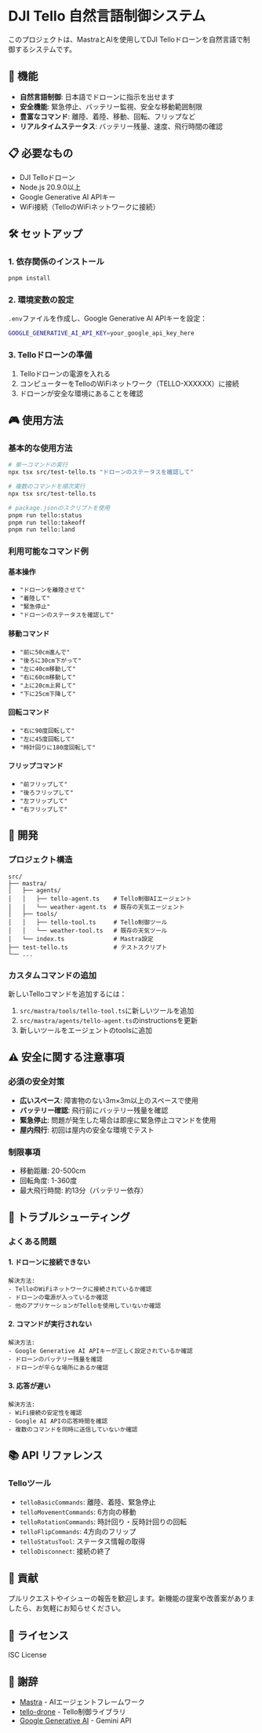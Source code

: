 # DJI Tello 自然言語制御システム

このプロジェクトは、MastraとAIを使用してDJI Telloドローンを自然言語で制御するシステムです。

## 🚁 機能

- **自然言語制御**: 日本語でドローンに指示を出せます
- **安全機能**: 緊急停止、バッテリー監視、安全な移動範囲制限
- **豊富なコマンド**: 離陸、着陸、移動、回転、フリップなど
- **リアルタイムステータス**: バッテリー残量、速度、飛行時間の確認

## 📋 必要なもの

- DJI Telloドローン
- Node.js 20.9.0以上
- Google Generative AI APIキー
- WiFi接続（TelloのWiFiネットワークに接続）

## 🛠️ セットアップ

### 1. 依存関係のインストール

```bash
pnpm install
```

### 2. 環境変数の設定

`.env`ファイルを作成し、Google Generative AI APIキーを設定：

```bash
GOOGLE_GENERATIVE_AI_API_KEY=your_google_api_key_here
```

### 3. Telloドローンの準備

1. Telloドローンの電源を入れる
2. コンピューターをTelloのWiFiネットワーク（TELLO-XXXXXX）に接続
3. ドローンが安全な環境にあることを確認

## 🎮 使用方法

### 基本的な使用方法

```bash
# 単一コマンドの実行
npx tsx src/test-tello.ts "ドローンのステータスを確認して"

# 複数のコマンドを順次実行
npx tsx src/test-tello.ts

# package.jsonのスクリプトを使用
pnpm run tello:status
pnpm run tello:takeoff
pnpm run tello:land
```

### 利用可能なコマンド例

#### 基本操作
- `"ドローンを離陸させて"`
- `"着陸して"`
- `"緊急停止"`
- `"ドローンのステータスを確認して"`

#### 移動コマンド
- `"前に50cm進んで"`
- `"後ろに30cm下がって"`
- `"左に40cm移動して"`
- `"右に60cm移動して"`
- `"上に20cm上昇して"`
- `"下に25cm下降して"`

#### 回転コマンド
- `"右に90度回転して"`
- `"左に45度回転して"`
- `"時計回りに180度回転して"`

#### フリップコマンド
- `"前フリップして"`
- `"後ろフリップして"`
- `"左フリップして"`
- `"右フリップして"`

## 🔧 開発

### プロジェクト構造

```
src/
├── mastra/
│   ├── agents/
│   │   ├── tello-agent.ts    # Tello制御AIエージェント
│   │   └── weather-agent.ts  # 既存の天気エージェント
│   ├── tools/
│   │   ├── tello-tool.ts     # Tello制御ツール
│   │   └── weather-tool.ts   # 既存の天気ツール
│   └── index.ts              # Mastra設定
├── test-tello.ts             # テストスクリプト
└── ...
```

### カスタムコマンドの追加

新しいTelloコマンドを追加するには：

1. `src/mastra/tools/tello-tool.ts`に新しいツールを追加
2. `src/mastra/agents/tello-agent.ts`のinstructionsを更新
3. 新しいツールをエージェントのtoolsに追加

## ⚠️ 安全に関する注意事項

### 必須の安全対策
- **広いスペース**: 障害物のない3m×3m以上のスペースで使用
- **バッテリー確認**: 飛行前にバッテリー残量を確認
- **緊急停止**: 問題が発生した場合は即座に緊急停止コマンドを使用
- **屋内飛行**: 初回は屋内の安全な環境でテスト

### 制限事項
- 移動距離: 20-500cm
- 回転角度: 1-360度
- 最大飛行時間: 約13分（バッテリー依存）

## 🐛 トラブルシューティング

### よくある問題

#### 1. ドローンに接続できない
```
解決方法:
- TelloのWiFiネットワークに接続されているか確認
- ドローンの電源が入っているか確認
- 他のアプリケーションがTelloを使用していないか確認
```

#### 2. コマンドが実行されない
```
解決方法:
- Google Generative AI APIキーが正しく設定されているか確認
- ドローンのバッテリー残量を確認
- ドローンが平らな場所にあるか確認
```

#### 3. 応答が遅い
```
解決方法:
- WiFi接続の安定性を確認
- Google AI APIの応答時間を確認
- 複数のコマンドを同時に送信していないか確認
```

## 📚 API リファレンス

### Telloツール

- `telloBasicCommands`: 離陸、着陸、緊急停止
- `telloMovementCommands`: 6方向の移動
- `telloRotationCommands`: 時計回り・反時計回りの回転
- `telloFlipCommands`: 4方向のフリップ
- `telloStatusTool`: ステータス情報の取得
- `telloDisconnect`: 接続の終了

## 🤝 貢献

プルリクエストやイシューの報告を歓迎します。新機能の提案や改善案がありましたら、お気軽にお知らせください。

## 📄 ライセンス

ISC License

## 🙏 謝辞

- [Mastra](https://mastra.ai/) - AIエージェントフレームワーク
- [tello-drone](https://www.npmjs.com/package/tello-drone) - Tello制御ライブラリ
- [Google Generative AI](https://ai.google.dev/) - Gemini API 